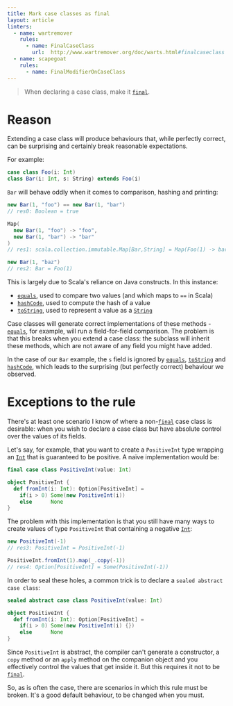 ```yaml
---
title: Mark case classes as final
layout: article
linters:
  - name: wartremover
    rules:
      - name: FinalCaseClass
        url:  http://www.wartremover.org/doc/warts.html#finalcaseclass
  - name: scapegoat
    rules:
      - name: FinalModifierOnCaseClass
---
```


> When declaring a case class, make it [`final`].

# Reason

Extending a case class will produce behaviours that, while perfectly correct, can be surprising and certainly break reasonable expectations.

For example:

```scala
case class Foo(i: Int)
class Bar(i: Int, s: String) extends Foo(i)
```

`Bar` will behave oddly when it comes to comparison, hashing and printing:

```scala
new Bar(1, "foo") == new Bar(1, "bar")
// res0: Boolean = true

Map(
  new Bar(1, "foo") -> "foo",
  new Bar(1, "bar") -> "bar"
)
// res1: scala.collection.immutable.Map[Bar,String] = Map(Foo(1) -> bar)

new Bar(1, "baz")
// res2: Bar = Foo(1)
```

This is largely due to Scala's reliance on Java constructs. In this instance:
* [`equals`], used to compare two values (and which maps to `==` in Scala)
* [`hashCode`], used to compute the hash of a value
* [`toString`], used to represent a value as a [`String`]

Case classes will generate correct implementations of these methods - [`equals`], for example, will run a field-for-field comparison.
The problem is that this breaks when you extend a case class: the subclass will inherit these methods, which are not aware of any field you might have added.

In the case of our `Bar` example, the `s` field is ignored by [`equals`], [`toString`] and [`hashCode`], which leads to the surprising (but perfectly correct) behaviour we observed.

# Exceptions to the rule

There's at least one scenario I know of where a non-[`final`] case class is desirable: when you wish to declare a case class but have absolute control over the values of its fields.

Let's say, for example, that you want to create a `PositiveInt` type wrapping an [`Int`] that is guaranteed to be positive. A naïve implementation would be:

```scala
final case class PositiveInt(value: Int)

object PositiveInt {
  def fromInt(i: Int): Option[PositiveInt] =
    if(i > 0) Some(new PositiveInt(i))
    else      None
}
```

The problem with this implementation is that you still have many ways to create values of type `PositiveInt` that containing a negative [`Int`]:

```scala
new PositiveInt(-1)
// res3: PositiveInt = PositiveInt(-1)

PositiveInt.fromInt(1).map(_.copy(-1))
// res4: Option[PositiveInt] = Some(PositiveInt(-1))
```

In order to seal these holes, a common trick is to declare a `sealed abstract case class`:

```scala
sealed abstract case class PositiveInt(value: Int)

object PositiveInt {
  def fromInt(i: Int): Option[PositiveInt] =
    if(i > 0) Some(new PositiveInt(i) {})
    else      None
}
```

Since `PositiveInt` is abstract, the compiler can't generate a constructor, a `copy` method or an `apply` method on the companion object and you effectively control the values that get inside it. But this requires it not to be [`final`].

So, as is often the case, there are scenarios in which this rule must be broken. It's a good default behaviour, to be changed when you must.

[`equals`]:https://docs.oracle.com/javase/8/docs/api/java/lang/Object.html#equals-java.lang.Object-
[`hashCode`]:https://docs.oracle.com/javase/8/docs/api/java/lang/Object.html#hashCode--
[`toString`]:https://docs.oracle.com/javase/8/docs/api/java/lang/Object.html#toString--
[`Int`]:https://www.scala-lang.org/api/2.12.8/scala/Int.html
[`final`]:../definitions/final.html
[`String`]:https://docs.oracle.com/javase/8/docs/api/java/lang/String.html
